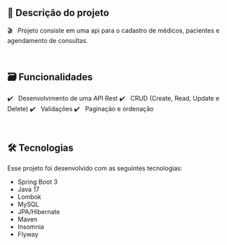 ## 📑 Descrição do projeto

:clapper: &nbsp; Projeto consiste em uma api para o cadastro de médicos, pacientes e agendamento de consultas.


<br/>

## 🗃️ Funcionalidades

✔️ &nbsp; Desenvolvimento de uma API Rest
✔️ &nbsp; CRUD (Create, Read, Update e Delete)
✔️ &nbsp; Validações
✔️ &nbsp; Paginação e ordenação

<br/>

## 🛠 Tecnologias

Esse projeto foi desenvolvido com as seguintes tecnologias:

* Spring Boot 3
* Java 17
* Lombok
* MySQL
* JPA/Hibernate
* Maven
* Insomnia
* Flyway
<br/>
